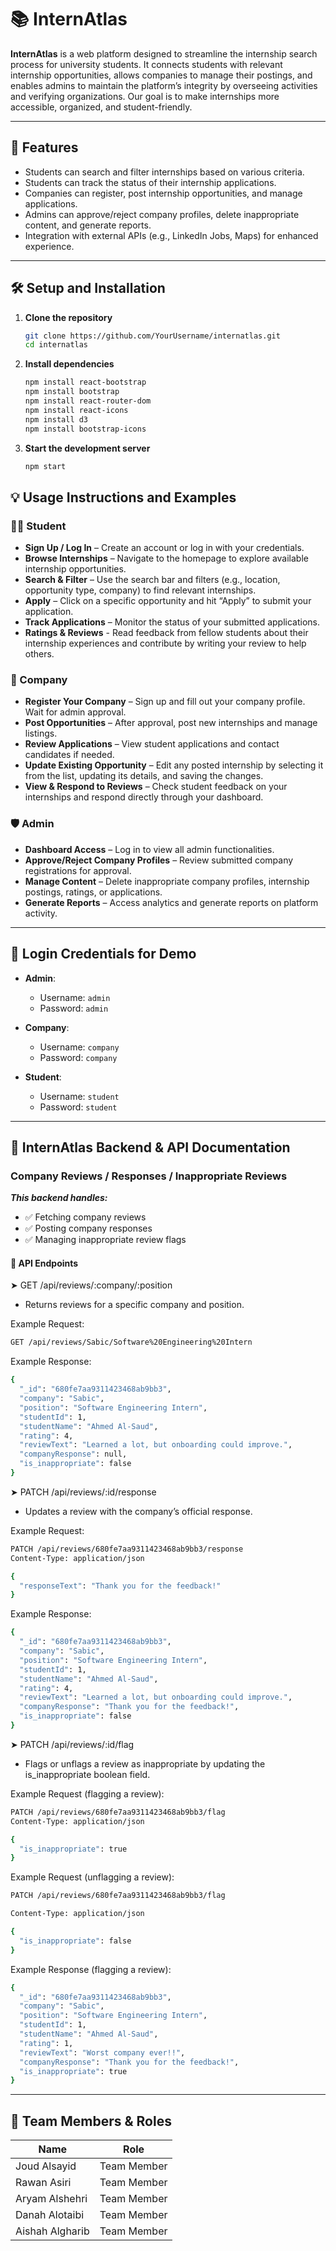 # 📚 InternAtlas

**InternAtlas** is a web platform designed to streamline the internship search process for university students. It connects students with relevant internship opportunities, allows companies to manage their postings, and enables admins to maintain the platform’s integrity by overseeing activities and verifying organizations. Our goal is to make internships more accessible, organized, and student-friendly.

---

## 🚀 Features

- Students can search and filter internships based on various criteria.
- Students can track the status of their internship applications.
- Companies can register, post internship opportunities, and manage applications.
- Admins can approve/reject company profiles, delete inappropriate content, and generate reports.
- Integration with external APIs (e.g., LinkedIn Jobs, Maps) for enhanced experience.

---

## 🛠️ Setup and Installation

1. **Clone the repository**
   ```bash
   git clone https://github.com/YourUsername/internatlas.git
   cd internatlas
   ```

2. **Install dependencies**
   ```bash
   npm install react-bootstrap
   npm install bootstrap
   npm install react-router-dom
   npm install react-icons
   npm install d3
   npm install bootstrap-icons
   ```

3. **Start the development server**
   ```bash
   npm start
   ```
   
## 💡 Usage Instructions and Examples

### 👩‍🎓 Student

- **Sign Up / Log In** – Create an account or log in with your credentials.
- **Browse Internships** – Navigate to the homepage to explore available internship opportunities.
- **Search & Filter** – Use the search bar and filters (e.g., location, opportunity type, company) to find relevant internships.
- **Apply** – Click on a specific opportunity and hit “Apply” to submit your application.
- **Track Applications** – Monitor the status of your submitted applications.
- **Ratings & Reviews** - Read feedback from fellow students about their internship experiences and contribute by writing your review to help others.

### 🏢 Company

- **Register Your Company** – Sign up and fill out your company profile. Wait for admin approval.
- **Post Opportunities** – After approval, post new internships and manage listings.
- **Review Applications** – View student applications and contact candidates if needed.
- **Update Existing Opportunity** – Edit any posted internship by selecting it from the list, updating its details, and saving the changes.
- **View & Respond to Reviews** – Check student feedback on your internships and respond directly through your dashboard.

### 🛡️ Admin

- **Dashboard Access** – Log in to view all admin functionalities.
- **Approve/Reject Company Profiles** – Review submitted company registrations for approval.
- **Manage Content** – Delete inappropriate company profiles, internship postings, ratings, or applications.
- **Generate Reports** – Access analytics and generate reports on platform activity.

---


## 🔐 Login Credentials for Demo

- **Admin**:  
  - Username: `admin`  
  - Password: `admin`

- **Company**:  
  - Username: `company`  
  - Password: `company`

- **Student**:  
  - Username: `student`  
  - Password: `student`

---

## 📝 InternAtlas Backend & API Documentation
###  Company Reviews / Responses / Inappropriate Reviews
***This backend handles:***

- ✅ Fetching company reviews
- ✅ Posting company responses
- ✅ Managing inappropriate review flags

#### 📍 API Endpoints
➤ GET /api/reviews/:company/:position
- Returns reviews for a specific company and position.

Example Request:
````bash
GET /api/reviews/Sabic/Software%20Engineering%20Intern
````
Example Response:
````bash
{
  "_id": "680fe7aa9311423468ab9bb3",
  "company": "Sabic",
  "position": "Software Engineering Intern",
  "studentId": 1,
  "studentName": "Ahmed Al-Saud",
  "rating": 4,
  "reviewText": "Learned a lot, but onboarding could improve.",
  "companyResponse": null,
  "is_inappropriate": false
}
````
➤ PATCH /api/reviews/:id/response
- Updates a review with the company’s official response.

Example Request:
````bash
PATCH /api/reviews/680fe7aa9311423468ab9bb3/response
Content-Type: application/json

{
  "responseText": "Thank you for the feedback!"
}
````
Example Response:
````bash
{
  "_id": "680fe7aa9311423468ab9bb3",
  "company": "Sabic",
  "position": "Software Engineering Intern",
  "studentId": 1,
  "studentName": "Ahmed Al-Saud",
  "rating": 4,
  "reviewText": "Learned a lot, but onboarding could improve.",
  "companyResponse": "Thank you for the feedback!",
  "is_inappropriate": false
}
````
➤ PATCH /api/reviews/:id/flag
- Flags or unflags a review as inappropriate by updating the is_inappropriate boolean field.

Example Request (flagging a review):
````bash
PATCH /api/reviews/680fe7aa9311423468ab9bb3/flag
Content-Type: application/json

{
  "is_inappropriate": true
}
````
Example Request (unflagging a review):
````bash
PATCH /api/reviews/680fe7aa9311423468ab9bb3/flag

Content-Type: application/json

{
  "is_inappropriate": false
}
````

Example Response (flagging a review):
````bash
{
  "_id": "680fe7aa9311423468ab9bb3",
  "company": "Sabic",
  "position": "Software Engineering Intern",
  "studentId": 1,
  "studentName": "Ahmed Al-Saud",
  "rating": 1,
  "reviewText": "Worst company ever!!",
  "companyResponse": "Thank you for the feedback!",
  "is_inappropriate": true
}
````
---


## 👥 Team Members & Roles

| Name            | Role        |
|-----------------|-------------|
| Joud Alsayid    | Team Member |
| Rawan Asiri     | Team Member |
| Aryam Alshehri  | Team Member |
| Danah Alotaibi  | Team Member |
| Aishah Algharib | Team Member |
